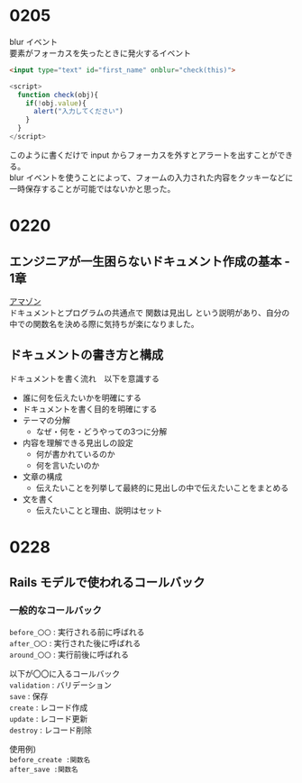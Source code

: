# 0205
blur イベント  
要素がフォーカスを失ったときに発火するイベント   
```html
<input type="text" id="first_name" onblur="check(this)">
```
```js
<script>
  function check(obj){
    if(!obj.value){
      alert("入力してください")
    }
  }  
</script>
```
このように書くだけで input からフォーカスを外すとアラートを出すことができる。  
blur イベントを使うことによって、フォームの入力された内容をクッキーなどに一時保存することが可能ではないかと思った。

# 0220
## エンジニアが一生困らないドキュメント作成の基本 - 1章  
[アマゾン](https://www.amazon.co.jp/%E3%82%A8%E3%83%B3%E3%82%B8%E3%83%8B%E3%82%A2%E3%81%8C%E4%B8%80%E7%94%9F%E5%9B%B0%E3%82%89%E3%81%AA%E3%81%84-%E3%83%89%E3%82%AD%E3%83%A5%E3%83%A1%E3%83%B3%E3%83%88%E4%BD%9C%E6%88%90%E3%81%AE%E5%9F%BA%E6%9C%AC-%E4%BB%B2%E7%94%B0-%E5%B0%9A%E5%A4%AE/dp/4802614845)  
ドキュメントとプログラムの共通点で 関数は見出し という説明があり、自分の中での関数名を決める際に気持ちが楽になりました。
## ドキュメントの書き方と構成 
ドキュメントを書く流れ　以下を意識する
- 誰に何を伝えたいかを明確にする  
- ドキュメントを書く目的を明確にする  
- テーマの分解  
  - なぜ・何を・どうやっての3つに分解  
- 内容を理解できる見出しの設定  
  - 何が書かれているのか  
  - 何を言いたいのか  
- 文章の構成  
  - 伝えたいことを列挙して最終的に見出しの中で伝えたいことをまとめる  
- 文を書く  
  - 伝えたいことと理由、説明はセット  

# 0228
## Rails モデルで使われるコールバック

### 一般的なコールバック  
`before_〇〇` : 実行される前に呼ばれる  
`after_〇〇` :  実行された後に呼ばれる  
`around_〇〇` : 実行前後に呼ばれる 
  
以下が〇〇に入るコールバック  
`validation` : バリデーション  
`save` : 保存  
`create` : レコード作成  
`update` : レコード更新  
`destroy` : レコード削除  

使用例)  
`before_create :関数名`  
`after_save :関数名`
